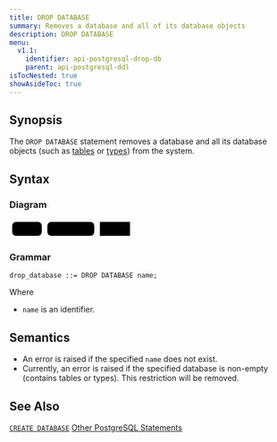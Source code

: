 ```yaml
---
title: DROP DATABASE
summary: Removes a database and all of its database objects
description: DROP DATABASE
menu:
  v1.1:
    identifier: api-postgresql-drop-db
    parent: api-postgresql-ddl
isTocNested: true
showAsideToc: true
---
```


## Synopsis
The `DROP DATABASE` statement removes a database and all its database objects (such as [tables](../ddl_create_table) or [types](../ddl_create_type)) from the system.

## Syntax

### Diagram

<svg class="rrdiagram" version="1.1" xmlns:xlink="http://www.w3.org/1999/xlink" xmlns="http://www.w3.org/2000/svg" width="221" height="35" viewbox="0 0 221 35"><path class="connector" d="M0 22h5m53 0h10m84 0h10m54 0h5"/><rect class="literal" x="5" y="5" width="53" height="25" rx="7"/><text class="text" x="15" y="22">DROP</text><rect class="literal" x="68" y="5" width="84" height="25" rx="7"/><text class="text" x="78" y="22">DATABASE</text><a xlink:href="../grammar_diagrams#name"><rect class="rule" x="162" y="5" width="54" height="25"/><text class="text" x="172" y="22">name</text></a></svg>

### Grammar

```
drop_database ::= DROP DATABASE name;
```
Where

- `name` is an identifier.

## Semantics

- An error is raised if the specified `name` does not exist.
- Currently, an error is raised if the specified database is non-empty (contains tables or types). This restriction will be removed.

## See Also
[`CREATE DATABASE`](../ddl_create_database)
[Other PostgreSQL Statements](..)
